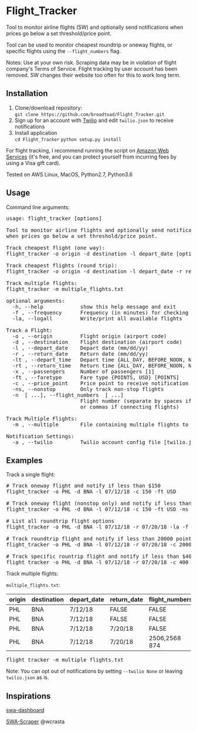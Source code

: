 # Flight_Tracker
Tool to monitor airline flights (SW) and optionally send notifications when prices go below a set threshold/price point.

Tool can be used to monitor cheapest roundtrip or oneway flights, or specific flights using the `--flight_numbers` flag.

Notes: Use at your own risk. Scraping data may be in violation of flight company's Terms of Service.
Flight tracking by user account has been removed. SW changes their website too often for this to work
long term.


## Installation
1. Clone/download repository:<br>
`git clone https://github.com/broadtoad/Flight_Tracker.git`
2. Sign up for an account with [Twilio](https://www.twilio.com/) and edit `twilio.json` to receive notifications
3. Install application<br>
`cd Flight_Tracker` `python setup.py install`

For flight tracking, I recommend running the script on [Amazon Web Services](https://aws.amazon.com/free/) (it's free, and you can protect yourself from incurring fees by using a Visa gift card).

Tested on AWS Linux, MacOS, Python2.7, Python3.6


## Usage
Command line arguments:
<pre>
usage: flight_tracker [options]

Tool to monitor airline flights and optionally send notifications
when prices go below a set threshold/price point.

Track cheapest flight (one way):
flight_tracker -o origin -d destination -l depart_date [options]

Track cheapest flights (round trip):
flight_tracker -o origin -d destination -l depart_date -r return_date [options]

Track multiple flights:
flight_tracker -m multiple_flights.txt

optional arguments:
  -h, --help            show this help message and exit
  -f , --frequency      Frequency (in minutes) for checking flights [180]
  -la, --logall         Write/print all available flights

Track a Flight:
  -o , --origin         Flight origin (airport code)
  -d , --destination    Flight destination (airport code)
  -l , --depart_date    Depart date (mm/dd/yy)
  -r , --return_date    Return date (mm/dd/yy)
  -lt , --depart_time   Depart time {ALL_DAY, BEFORE_NOON, NOON_TO_SIX, AFTER_SIX} [ALL_DAY]
  -rt , --return_time   Return time {ALL_DAY, BEFORE_NOON, NOON_TO_SIX, AFTER_SIX} [ALL_DAY]
  -x , --passengers     Number of passengers [1]
  -ft , --faretype      Fare type {POINTS, USD} [POINTS]
  -c , --price_point    Price point to receive notification [1]
  -ns, --nonstop        Only track non-stop flights
  -n  [ ...], --flight_numbers  [ ...]
                        Flight number (separate by spaces if separate flights,
                        or commas if connecting flights)

Track Multiple Flights:
  -m , --multiple       File containing multiple flights to track (header must contain argument names)

Notification Settings:
  -a , --twilio         Twilio account config file [twilio.json]
</pre>

## Examples
Track a single flight:
<pre>
# Track oneway flight and notify if less than $150
flight_tracker -o PHL -d BNA -l 07/12/18 -c 150 -ft USD

# Track oneway flight (nonstop only) and notify if less than $150
flight_tracker -o PHL -d BNA -l 07/12/18 -c 150 -ft USD -ns

# List all roundtrip flight options
flight_tracker -o PHL -d BNA -l 07/12/18 -r 07/20/18 -la -f 0

# Track roundtrip flight and notify if less than 20000 points
flight_tracker -o PHL -d BNA -l 07/12/18 -r 07/20/18 -c 20000

# Track specific rountrip flight and notify if less than $400
flight_tracker -o PHL -d BNA -l 07/12/18 -r 07/20/18 -c 400 -n 2506,2568 874 -ft USD
</pre>
Track multiple flights:

`multiple_flights.txt`:


| origin | destination | depart_date | return_date | flight_numbers | nonstop | faretype | price_point |
|--------|-------------|-------------|-------------|----------------|---------|----------|-------------|
| PHL    | BNA         | 7/12/18     | FALSE       | FALSE          | FALSE   | USD      | 150         |
| PHL    | BNA         | 7/12/18     | FALSE       | FALSE          | TRUE    | USD      | 150         |
| PHL    | BNA         | 7/12/18     | 7/20/18     | FALSE          | FALSE   | POINTS   | 20000       |
| PHL    | BNA         | 7/12/18     | 7/20/18     | 2506,2568 874  | FALSE   | USD      | 400         |

<pre>
flight_tracker -m multiple_flights.txt
</pre>
Note: You can opt out of notifications by setting `--twilio None` or leaving `twilio.json` as is.

## Inspirations
[swa-dashboard](https://github.com/gilby125/swa-dashboard)

[SWA-Scraper](https://github.com/wcrasta/SWA-Scraper) @wcrasta
